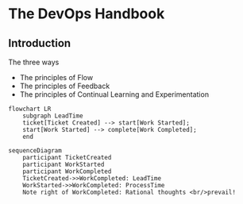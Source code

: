 # The DevOps Handbook

## Introduction
The three ways

* The principles of Flow
* The principles of Feedback
* The principles of Continual Learning and Experimentation

```mermaid
flowchart LR
    subgraph LeadTime
    ticket[Ticket Created] --> start[Work Started];
    start[Work Started] --> complete[Work Completed];
    end
```

```mermaid
sequenceDiagram
    participant TicketCreated
    participant WorkStarted
    participant WorkCompleted
    TicketCreated->>WorkCompleted: LeadTime
    WorkStarted->>WorkCompleted: ProcessTime
    Note right of WorkCompleted: Rational thoughts <br/>prevail!
```
